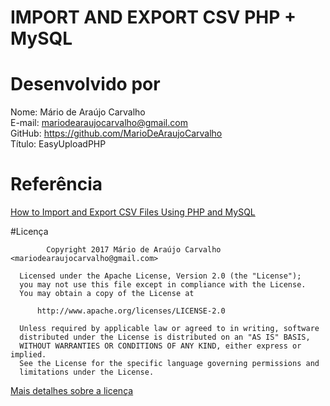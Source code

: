 # IMPORT AND EXPORT CSV PHP + MySQL

# Desenvolvido por<br>
Nome: Mário de Araújo Carvalho<br> 
E-mail: mariodearaujocarvalho@gmail.com<br>
GitHub: https://github.com/MarioDeAraujoCarvalho<br>
Título: EasyUploadPHP
<br>

# Referência
<a href="https://www.cloudways.com/blog/import-export-csv-using-php-and-mysql/" target="_blank">How to Import and Export CSV Files Using PHP and MySQL</a>

#Licença
``` 
        Copyright 2017 Mário de Araújo Carvalho <mariodearaujocarvalho@gmail.com>
 
  Licensed under the Apache License, Version 2.0 (the "License");
  you may not use this file except in compliance with the License.
  You may obtain a copy of the License at
 
      http://www.apache.org/licenses/LICENSE-2.0
 
  Unless required by applicable law or agreed to in writing, software
  distributed under the License is distributed on an "AS IS" BASIS,
  WITHOUT WARRANTIES OR CONDITIONS OF ANY KIND, either express or implied.
  See the License for the specific language governing permissions and
  limitations under the License.

````

<a href="https://github.com/MarioDeAraujoCarvalho/how_to_import_and_export_csv_files_using_php_and_mysql/blob/master/LICENSE" target="_blank">Mais detalhes sobre a licença</a>
